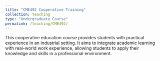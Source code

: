 ```yaml
---
title: "CME492 Cooperative Training"
collection: teaching
type: "Undergraduate Course"
permalink: /teaching/CME492/
---
```

This cooperative education course provides students with practical experience in an industrial setting. It aims to integrate academic learning with real-world work experience, allowing students to apply their knowledge and skills in a professional environment​.

